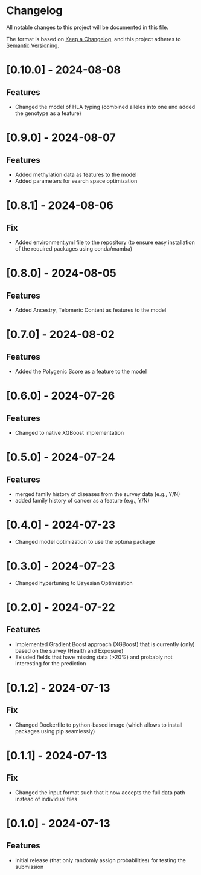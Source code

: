 # Changelog

All notable changes to this project will be documented in this file.

The format is based on [Keep a Changelog](https://keepachangelog.com/en/1.0.0/),
and this project adheres to [Semantic Versioning](https://semver.org/spec/v2.0.0.html).

# [0.10.0] - 2024-08-08

## Features

- Changed the model of HLA typing (combined alleles into one and added the genotype as a feature)

# [0.9.0] - 2024-08-07

## Features

- Added methylation data as features to the model
- Added parameters for search space optimization

# [0.8.1] - 2024-08-06

## Fix

- Added environment.yml file to the repository (to ensure easy installation of the required packages using conda/mamba)

# [0.8.0] - 2024-08-05

## Features

- Added Ancestry, Telomeric Content as features to the model

# [0.7.0] - 2024-08-02

## Features
- Added the Polygenic Score as a feature to the model

# [0.6.0] - 2024-07-26

## Features

- Changed to native XGBoost implementation

# [0.5.0] - 2024-07-24

## Features

- merged family history of diseases from the survey data (e.g., Y/N)
- added family history of cancer as a feature (e.g., Y/N)

# [0.4.0] - 2024-07-23

- Changed model optimization to use the optuna package

# [0.3.0] - 2024-07-23

- Changed hypertuning to Bayesian Optimization

# [0.2.0] - 2024-07-22

## Features
- Implemented Gradient Boost approach (XGBoost) that is currently (only) based on the survey (Health and Exposure)
- Exluded fields that have missing data (>20%) and probably not interesting for the prediction

# [0.1.2] - 2024-07-13

## Fix

- Changed Dockerfile to python-based image (which allows to install packages using pip seamlessly)

# [0.1.1] - 2024-07-13

## Fix

- Changed the input format such that it now accepts the full data path instead of individual files

# [0.1.0] - 2024-07-13

## Features

- Initial release (that only randomly assign probabilities) for testing the submission
